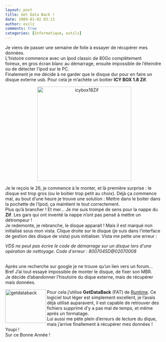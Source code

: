 ```yaml
---
layout: post
title: Get Data Back !
date: 2009-01-02 03:13
author: evilz
comments: true
categories: [Informatique, outils]
---
```

<p>Je viens de passer une semaine de folie &agrave; essayer de r&eacute;cup&eacute;rer mes donn&eacute;es. <br />L&rsquo;histoire commence avec un Ipod classic de 80Go compl&egrave;tement foireux,&nbsp;en gros&nbsp;&eacute;cran blanc au d&eacute;marrage, ensuite impossible de l&rsquo;&eacute;teindre ou de d&eacute;tecter l&rsquo;ipod sur le PC. <br />Finalement je me d&eacute;cide &agrave; ne garder que le disque dur pour en&nbsp;faire un disque externe usb. Pour cela je m&rsquo;ach&egrave;te un boitier <strong>ICY BOX 1.8 Zif</strong>. </p><p align="left"><a href="http://www.flickr.com/photos/evilznet/3156511433/" title="icybox18Zif de evilz, sur Flickr"><div style="text-align: center"><img src="http://farm4.static.flickr.com/3234/3156511433_594ee2fefa_o.jpg" alt="icybox18Zif" width="300" height="300" /> </div></a></p><p>Je le re&ccedil;ois le 26, je commence &agrave; le monter, et l&agrave; premi&egrave;re surprise : le disque est trop gros (ou le boitier trop petit au choix). D&eacute;j&agrave; &ccedil;a commence mal, au bout d&rsquo;une heure je trouve une solution : Mettre dans le boiter dans la pochette de l&rsquo;Ipod, &ccedil;a maintient le tout correctement.<br />Plus qu&rsquo;&agrave; brancher ! Et mer&hellip; Je me suis tromp&eacute; de sens pour la nappe du <strong>Zif</strong>. Les gars qui ont invent&eacute; la nappe n&rsquo;ont pas pens&eacute; &agrave; mettre un d&eacute;trompeur !<br />Je redemonte, je rebranche, le disque apparait ! Mais il est marqu&eacute; non initialis&eacute; sous mon vista. Clique droite sur le disque (je suis dans l&rsquo;interface de gestion des disque de vista) puis initialiser. Vista me pette une erreur : </p><address>VDS ne peut pas &eacute;crire le code de d&eacute;marrage sur un disque lors d&#39;une op&eacute;ration de nettoyage. Code d&#39;erreur : 8007045D@02070008<br /></address><p><span class="Apple-style-span" style="font-style: italic"><span class="Apple-style-span" style="font-size: x-small"></span></span><br />Apr&egrave;s une recherche sur google je ne trouve qu&rsquo;un lien vers un forum&hellip;<br />Bref J&rsquo;ai tout essay&eacute; impossible de monter le disque, de fixer son MBR.<br />Je d&eacute;cide d&rsquo;abandonner l&rsquo;hisutoire du dique externe, mais de r&eacute;cup&eacute;rer mais donn&eacute;es. </p><a href="http://www.flickr.com/photos/evilznet/3156512791/" title="getdataback de evilz, sur Flickr"><img src="http://farm4.static.flickr.com/3086/3156512791_f0aeb3efeb_o.jpg" alt="getdataback" width="130" height="107" align="left" /></a> <p>Pour cela j&rsquo;utilise <strong>GetDataBack</strong> (FAT) de&nbsp;<a href="http://www.runtime.org/french/index.html" target="_blank" title="Runtime software">Runtime</a>. Ce logiciel tout l&eacute;ger est simplement excellent, je l&rsquo;avais d&eacute;j&agrave; utilis&eacute; auparavent, il est capable de retrouver des fichiers supprim&eacute; d&rsquo;y a pas mal de temps, et m&ecirc;me apr&egrave;s un formatage.<br />Lui aussi me p&egrave;te plein d&rsquo;erreurs de lecture du dique, mais j&rsquo;arrive finallement &agrave; r&eacute;cup&eacute;rer mes donn&eacute;es ! Youpi !<br />Sur ce Bonne Ann&eacute;e ! </p>
